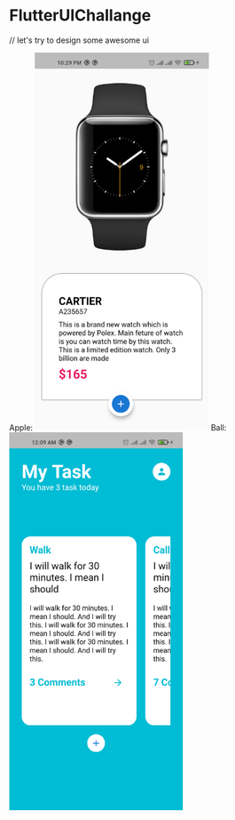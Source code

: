 # FlutterUIChallange
// let's try to design some awesome ui

Apple:
<img src="https://raw.githubusercontent.com/thetahmeed/FlutterUIChallange/main/apple/apple.png" height="680">
Ball:
<img src="https://raw.githubusercontent.com/thetahmeed/FlutterUIChallange/main/apple/ball.png" height="680">
